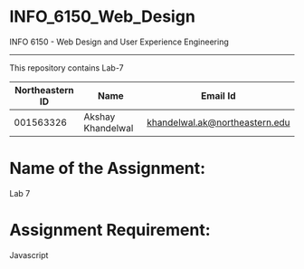 

# INFO_6150_Web_Design
INFO 6150 - Web Design and User Experience Engineering

--------------------------------------------------------------------------
This repository contains Lab-7

| Northeastern ID | Name | Email Id
| --- | --- | ---
|001563326 | Akshay Khandelwal | khandelwal.ak@northeastern.edu


# Name of the Assignment:

Lab 7
 
# Assignment Requirement:
  
Javascript



